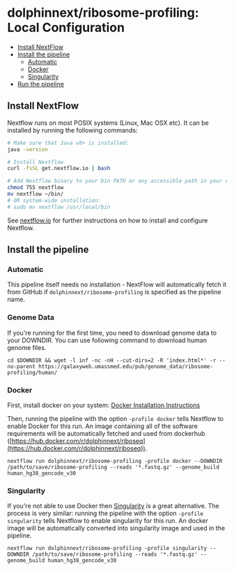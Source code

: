 # dolphinnext/ribosome-profiling: Local Configuration
<!-- Install Atom plugin markdown-toc-auto for this ToC -->
<!-- TOC START min:2 max:3 link:true asterisk:true -->
* [Install NextFlow](#install-nextflow)
* [Install the pipeline](#install-the-pipeline)
  * [Automatic](#automatic)
  * [Docker](#docker)
  * [Singularity](#singularity)
* [Run the pipeline](usage.md)
<!-- TOC END -->

## Install NextFlow
Nextflow runs on most POSIX systems (Linux, Mac OSX etc). It can be installed by running the following commands:

```bash
# Make sure that Java v8+ is installed:
java -version

# Install Nextflow
curl -fsSL get.nextflow.io | bash

# Add Nextflow binary to your bin PATH or any accessible path in your environment:
chmod 755 nextflow
mv nextflow ~/bin/
# OR system-wide installation:
# sudo mv nextflow /usr/local/bin
```

See [nextflow.io](https://www.nextflow.io/) for further instructions on how to install and configure Nextflow.

## Install the pipeline

### Automatic
This pipeline itself needs no installation - NextFlow will automatically fetch it from GitHub if `dolphinnext/ribosome-profiling` is specified as the pipeline name.

### Genome Data
If you're running for the first time, you need to download genome data to your DOWNDIR. You can use following command to download human genome files.

```
cd $DOWNDIR && wget -l inf -nc -nH --cut-dirs=2 -R 'index.html*' -r --no-parent https://galaxyweb.umassmed.edu/pub/genome_data/ribosome-profiling/human/
```

### Docker
First, install docker on your system: [Docker Installation Instructions](https://docs.docker.com/engine/installation/)

Then, running the pipeline with the option `-profile docker` tells Nextflow to enable Docker for this run. An image containing all of the software requirements will be automatically fetched and used from dockerhub ([https://hub.docker.com/r/dolphinnext/riboseq](https://hub.docker.com/r/dolphinnext/riboseq)).

```
nextflow run dolphinnext/ribosome-profiling -profile docker --DOWNDIR /path/to/save/ribosome-profiling --reads '*.fastq.gz' --genome_build human_hg38_gencode_v30
```

### Singularity
If you're not able to use Docker then [Singularity](http://singularity.lbl.gov/) is a great alternative.
The process is very similar: running the pipeline with the option `-profile singularity` tells Nextflow to enable singularity for this run. An docker image will be automatically converted into singularity image and used in the pipeline.

```
nextflow run dolphinnext/ribosome-profiling -profile singularity --DOWNDIR /path/to/save/ribosome-profiling --reads '*.fastq.gz' --genome_build human_hg38_gencode_v30
```